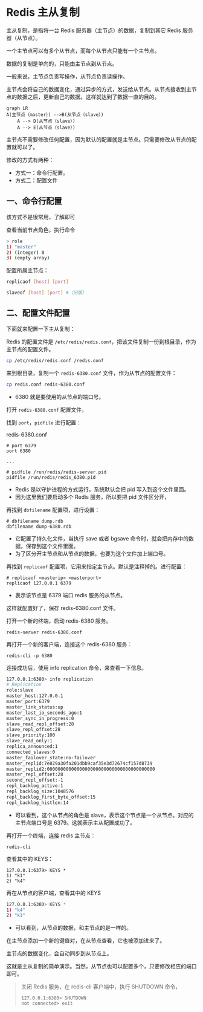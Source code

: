 # Redis 主从复制

主从复制，是指将一台 Redis 服务器（主节点）的数据，复制到其它 Redis 服务器（从节点）。

一个主节点可以有多个从节点，而每个从节点只能有一个主节点。

数据的复制是单向的，只能由主节点到从节点。

一般来说，主节点负责写操作，从节点负责读操作。

主节点会将自己的数据变化，通过异步的方式，发送给从节点。从节点接收到主节点的数据之后，更新自己的数据。这样就达到了数据一直的目的。

```mermaid
graph LR
A(主节点（master）) -->B(从节点（slave）)
    A --> D(从节点（slave）)
    A --> E(从节点（slave）)
```

主节点不需要修改任何配置，因为默认的配置就是主节点。只需要修改从节点的配置就可以了。

修改的方式有两种：

- 方式一：命令行配置。
- 方式二：配置文件

## 一、命令行配置

该方式不是很常用，了解即可

查看当前节点角色，执行命令

```bash
> role
1) "master"
2) (integer) 0
3) (empty array)
```

配置所属主节点：

```bash
replicaof [host] [port]

slaveof [host] [port] #（旧版）
```

## 二、配置文件配置

下面就来配置一下主从复制：

Redis 的配置文件是 `/etc/redis/redis.conf`，把该文件复制一份到根目录，作为主节点的配置文件。

```bash
cp /etc/redis/redis.conf /redis.conf
```

来到根目录，复制一个 `redis-6380.conf` 文件，作为从节点的配置文件：

```bash
cp redis.conf redis-6380.conf
```

- 6380 就是要使用的从节点的端口号。

打开 `redis-6380.conf` 配置文件，

找到 `port`，`pidfile` 进行配置：

redis-6380.conf

```shell
# port 6379
port 6380

...

# pidfile /run/redis/redis-server.pid
pidfile /run/redis/redis_6380.pid
```

- Redis 是以守护进程的方式运行，系统默认会把 pid 写入到这个文件里面。
- 因为这里我们要启动多个 Redis 服务，所以要把 pid 文件区分开，

再找到 `dbfilename` 配置项，进行设置：

```shell
# dbfilename dump.rdb
dbfilename dump-6380.rdb
```

- 它配置了持久化文件，当执行 save 或者 bgsave 命令时，就会把内存中的数据，保存到这个文件里面。
- 为了区分开主节点和从节点的数据，也要为这个文件加上端口号。

再找到 `replicaof` 配置项，它用来指定主节点。默认是注释掉的。进行配置：

```shell
# replicaof <masterip> <masterport>
replicaof 127.0.0.1 6379
```

- 表示该节点是 6379 端口 redis 服务的从节点。

这样就配置好了，保存 redis-6380.conf 文件。

打开一个新的终端，启动 redis-6380 服务。

```shell
redis-server redis-6380.conf
```

再打开一个新的客户端，连接这个 redis-6380 服务：

```shell
redis-cli -p 6380
```

连接成功后，使用 info replication 命令，来查看一下信息。

```bash
127.0.0.1:6380> info replication
# Replication
role:slave
master_host:127.0.0.1
master_port:6379
master_link_status:up
master_last_io_seconds_ago:1
master_sync_in_progress:0
slave_read_repl_offset:28
slave_repl_offset:28
slave_priority:100
slave_read_only:1
replica_announced:1
connected_slaves:0
master_failover_state:no-failover
master_replid:7e829a30fa201dbb9caf35e3d72674cf157d8739
master_replid2:0000000000000000000000000000000000000000
master_repl_offset:28
second_repl_offset:-1
repl_backlog_active:1
repl_backlog_size:1048576
repl_backlog_first_byte_offset:15
repl_backlog_histlen:14
```

- 可以看到，这个从节点的角色是 slave，表示这个节点是一个从节点。对应的主节点端口号是 6379。这就表示主从配置成功了。

再打开一个终端，连接 redis 主节点：

```shell
redis-cli
```

查看其中的 KEYS：

```shell
127.0.0.1:6379> KEYS *
1) "k1"
2) "k4"
```

再在从节点的客户端，查看其中的 KEYS

```bash
127.0.0.1:6380> KEYS *
1) "k4"
2) "k1"
```

- 可以看到，从节点的数据，和主节点的是一样的。

在主节点添加一个新的键值对，在从节点查看，它也被添加进来了。

主节点的数据变化，会自动同步到从节点上。

这就是主从复制的简单演示。当然，从节点也可以配置多个，只要修改相应的端口即可。

> 关闭 Redis 服务，在 redis-cli 客户端中，执行 SHUTDOWN 命令，
>
> ```shell
> 127.0.0.1:6380> SHUTDOWN
> not connected> exit
> ```
